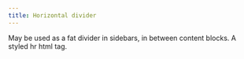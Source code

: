 ```yaml
---
title: Horizontal divider
---
```


May be used as a fat divider in sidebars, in between content blocks. A styled hr html tag.